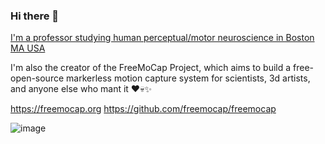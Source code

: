### Hi there 👋

[I'm a professor studying human perceptual/motor neuroscience in Boston MA USA](https://scholar.google.com/citations?user=mjYexjAAAAAJ&hl=en)

I'm also the creator of the FreeMoCap Project, which aims to build a free-open-source markerless motion capture system for scientists, 3d artists, and anyone else who mant it ❤️💀✨

https://freemocap.org
https://github.com/freemocap/freemocap

![image](https://user-images.githubusercontent.com/15314521/180662453-c254a80e-9abc-488a-84b6-dad6e3c25be4.png)
